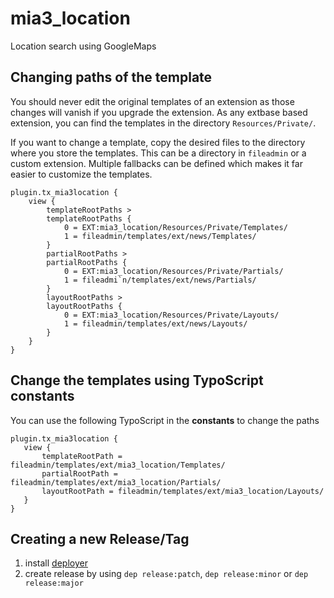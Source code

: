 mia3_location
=============

Location search using GoogleMaps


Changing paths of the template
------------------------------
You should never edit the original templates of an extension as those changes will vanish if you upgrade the extension.
As any extbase based extension, you can find the templates in the directory ```Resources/Private/```.

If you want to change a template, copy the desired files to the directory where you store the templates.
This can be a directory in ```fileadmin``` or a custom extension. Multiple fallbacks can be defined which makes it far easier to customize the templates.

```
plugin.tx_mia3location {
    view {
        templateRootPaths >
        templateRootPaths {
            0 = EXT:mia3_location/Resources/Private/Templates/
            1 = fileadmin/templates/ext/news/Templates/
        }
        partialRootPaths >
        partialRootPaths {
            0 = EXT:mia3_location/Resources/Private/Partials/
            1 = fileadmi`n/templates/ext/news/Partials/
        }
        layoutRootPaths >
        layoutRootPaths {
            0 = EXT:mia3_location/Resources/Private/Layouts/
            1 = fileadmin/templates/ext/news/Layouts/
        }
    }
}
```

Change the templates using TypoScript constants
-----------------------------------------------
You can use the following TypoScript in the  **constants** to change
the paths

```
plugin.tx_mia3location {
   view {
       templateRootPath = fileadmin/templates/ext/mia3_location/Templates/
       partialRootPath = fileadmin/templates/ext/mia3_location/Partials/
       layoutRootPath = fileadmin/templates/ext/mia3_location/Layouts/
   }
}
```

Creating a new Release/Tag
--------------------------

1. install [deployer](http://deployer.org/)
2. create release by using ```dep release:patch```, ```dep release:minor``` or ```dep release:major```